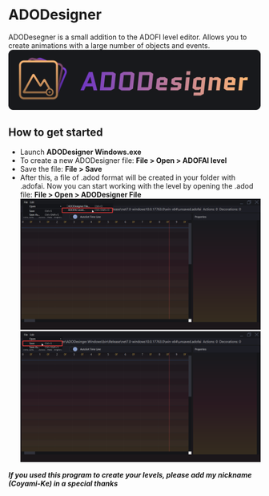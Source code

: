 # ADODesigner
ADODesegner is a small addition to the ADOFI level editor. Allows you to create animations with a large number of objects and events.
![](https://github.com/coyami-ke/ADODesigner/blob/master/logo.png)
## How to get started
* Launch **ADODesigner Windows.exe**
* To create a new ADODesigner file: **File > Open > ADOFAI level**
* Save the file: **File > Save**
* After this, a file of .adod format will be created in your folder with .adofai. Now you can start working with the level by opening the .adod file: **File > Open > ADODesigner File**
![](https://github.com/coyami-ke/ADODesigner/blob/master/open_adofai_level.png)
![](https://github.com/coyami-ke/ADODesigner/blob/master/save.png)
  
***If you used this program to create your levels, please add my nickname (Coyami-Ke) in a special thanks***
